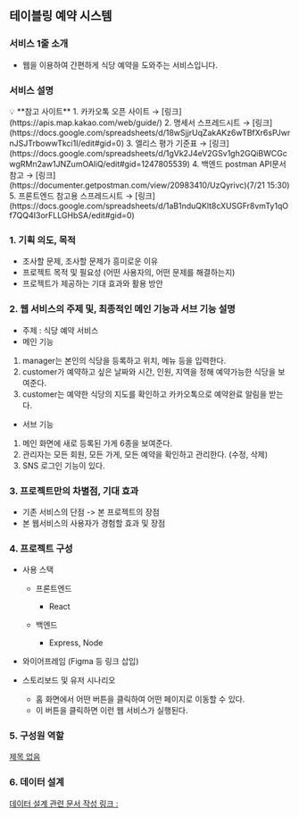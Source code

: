 ## **테이블링 예약 시스템**

### **서비스 1줄 소개**

- 웹을 이용하여 간편하게 식당 예약을 도와주는 서비스입니다.

### **서비스 설명**

<aside>
💡 **참고 사이트**
1. 카카오톡 오픈 사이트 → [링크](https://apis.map.kakao.com/web/guide/)
2. 명세서 스프레드시트 → [링크](https://docs.google.com/spreadsheets/d/18wSjjrUqZakAKz6wTBfXr6sPJwrnJSJTrbowwTkci1I/edit#gid=0)
3. 엘리스 평가 기준표 → [링크](https://docs.google.com/spreadsheets/d/1gVk2J4eV2GSv1gh2GQiBWCGcwgRMn2aw1JNZumOAliQ/edit#gid=1247805539)
4. 백엔드 postman API문서 참고 → [링크](https://documenter.getpostman.com/view/20983410/UzQyrivc)(7/21 15:30)
5. 프론트엔드 참고용 스프레드시트 → [링크](https://docs.google.com/spreadsheets/d/1aB1nduQKlt8cXUSGFr8vmTy1qOf7QQ4I3orFLLGHbSA/edit#gid=0)

</aside>

### 1. 기획 의도, 목적

- 조사할 문제, 조사할 문제가 흥미로운 이유
- 프로젝트 목적 및 필요성 (어떤 사용자의, 어떤 문제를 해결하는지)
- 프로젝트가 제공하는 기대 효과와 활용 방안

### 2. 웹 서비스의 주제 및, 최종적인 메인 기능과 서브 기능 설명

- 주제 : 식당 예약 서비스
- 메인 기능
1. manager는 본인의 식당을 등록하고 위치, 메뉴 등을 입력한다. 
2. customer가 예약하고 싶은 날짜와 시간, 인원, 지역을 정해 예약가능한 식당을 보여준다.
3. customer는 예약한 식당의 지도를 확인하고 카카오톡으로 예약완료 알림을 받는다.
- 서브 기능
1. 메인 화면에 새로 등록된 가게 6종을 보여준다.
2. 관리자는 모든 회원, 모든 가게, 모든 예약을 확인하고 관리한다. (수정, 삭제)
3. SNS 로그인 기능이 있다.

### 3. 프로젝트만의 차별점, 기대 효과

- 기존 서비스의 단점 -> 본 프로젝트의 장점
- 본 웹서비스의 사용자가 경험할 효과 및 장점

### 4. 프로젝트 구성

- 사용 스택
    - 프론트엔드
        - React
    
    - 백엔드
        - Express, Node
    
- 와이어프레임 (Figma 등 링크 삽입)
- 스토리보드 및 유저 시나리오
    - 홈 화면에서 어떤 버튼을 클릭하여 어떤 페이지로 이동할 수 있다.
    - 이 버튼을 클릭하면 이런 웹 서비스가 실행된다.

### 5. 구성원 역할

[제목 없음](https://www.notion.so/74b66dee4a17475e91928ba49a153c84)

### 6. 데이터 설계

[데이터 설계 관련 문서 작성 링크 :](https://docs.google.com/spreadsheets/d/18wSjjrUqZakAKz6wTBfXr6sPJwrnJSJTrbowwTkci1I/edit?usp=sharing)
